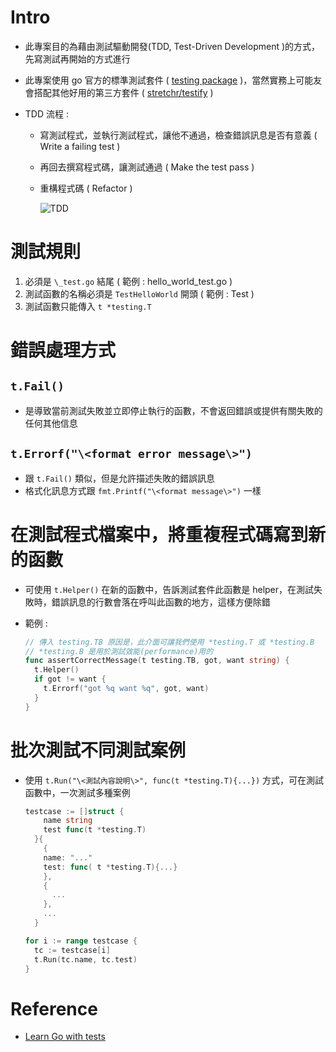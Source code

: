 # Intro

- 此專案目的為藉由測試驅動開發(TDD, Test-Driven Development )的方式，先寫測試再開始的方式進行
- 此專案使用 go 官方的標準測試套件 ( [testing package](https://pkg.go.dev/testing) )，當然實務上可能友會搭配其他好用的第三方套件 ( [stretchr/testify](https://github.com/stretchr/testify) )
- TDD 流程 :

  - 寫測試程式，並執行測試程式，讓他不通過，檢查錯誤訊息是否有意義 ( Write a failing test )
  - 再回去撰寫程式碼，讓測試通過 ( Make the test pass )
  - 重構程式碼 ( Refactor )

    ![TDD](https://marsner.com/wp-content/uploads/test-driven-development-TDD.png)

# 測試規則

1. 必須是 `\_test.go` 結尾 ( 範例 : hello_world_test.go )
2. 測試函數的名稱必須是 `TestHelloWorld` 開頭 ( 範例 : Test )
3. 測試函數只能傳入 `t *testing.T`

# 錯誤處理方式

## `t.Fail()`

- 是導致當前測試失敗並立即停止執行的函數，不會返回錯誤或提供有關失敗的任何其他信息

## `t.Errorf("\<format error message\>")`

- 跟 `t.Fail()` 類似，但是允許描述失敗的錯誤訊息
- 格式化訊息方式跟 `fmt.Printf("\<format message\>")` 一樣

# 在測試程式檔案中，將重複程式碼寫到新的函數

- 可使用 `t.Helper()` 在新的函數中，告訴測試套件此函數是 helper，在測試失敗時，錯誤訊息的行數會落在呼叫此函數的地方，這樣方便除錯
- 範例 :

  ```go
  // 傳入 testing.TB 原因是，此介面可讓我們使用 *testing.T 或 *testing.B
  // *testing.B 是用於測試效能(performance)用的
  func assertCorrectMessage(t testing.TB, got, want string) {
    t.Helper()
    if got != want {
      t.Errorf("got %q want %q", got, want)
    }
  }
  ```

# 批次測試不同測試案例

- 使用 `t.Run("\<測試內容說明\>", func(t *testing.T){...})` 方式，可在測試函數中，一次測試多種案例

  ```go
  testcase := []struct {
      name string
      test func(t *testing.T)
    }{
      {
      name: "..."
      test: func( t *testing.T){...}
      },
      {
        ...
      },
      ...
    }

  for i := range testcase {
    tc := testcase[i]
    t.Run(tc.name, tc.test)
  }
  ```

# Reference

- [Learn Go with tests](https://quii.gitbook.io/learn-go-with-tests/)

